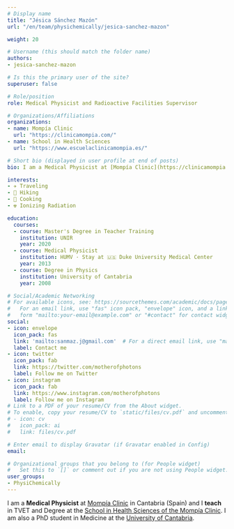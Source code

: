 ```yaml
---
# Display name
title: "Jésica Sánchez Mazón"
url: "/en/team/physichemically/jesica-sanchez-mazon"

weight: 20

# Username (this should match the folder name)
authors:
- jesica-sanchez-mazon

# Is this the primary user of the site?
superuser: false

# Role/position
role: Medical Physicist and Radioactive Facilities Supervisor

# Organizations/Affiliations
organizations:
- name: Mompía Clinic
  url: "https://clinicamompia.com/"
- name: School in Health Sciences
  url: "https://www.escuelaclinicamompia.es/"

# Short bio (displayed in user profile at end of posts)
bio: I am a Medical Physicist at [Mompía Clinic](https://clinicamompia.com/) in Cantabria (Spain) and a PhD student in Medicine at the [University of Cantabria](https://web.unican.es/en/Pages/default.aspx).

interests:
- ✈️ Traveling 
- 🥾 Hiking
- 🍳 Cooking 
- ☢️ Ionizing Radiation

education:
  courses:
  - course: Master's Degree in Teacher Training
    institution: UNIR
    year: 2020
  - course: Medical Physicist
    institution: HUMV · Stay at 🇺🇸 Duke University Medical Center
    year: 2013
  - course: Degree in Physics
    institution: University of Cantabria
    year: 2008

# Social/Academic Networking
# For available icons, see: https://sourcethemes.com/academic/docs/page-builder/#icons
#   For an email link, use "fas" icon pack, "envelope" icon, and a link in the
#   form "mailto:your-email@example.com" or "#contact" for contact widget.
social:
- icon: envelope
  icon_pack: fas
  link: 'mailto:sanmaz.j@gmail.com'  # For a direct email link, use "mailto:test@example.org".
  label: Contact me
- icon: twitter
  icon_pack: fab
  link: https://twitter.com/motherofphotons
  label: Follow me on Twitter
- icon: instagram
  icon_pack: fab
  link: https://www.instagram.com/motherofphotons
  label: Follow me on Instagram
# Link to a PDF of your resume/CV from the About widget.
# To enable, copy your resume/CV to `static/files/cv.pdf` and uncomment the lines below.
# - icon: cv
#   icon_pack: ai
#   link: files/cv.pdf

# Enter email to display Gravatar (if Gravatar enabled in Config)
email:

# Organizational groups that you belong to (for People widget)
#   Set this to `[]` or comment out if you are not using People widget.
user_groups:
- PhysiChemically
---
```


I am a **Medical Physicist** at [Mompía Clinic](https://clinicamompia.com/) in Cantabria (Spain) and I **teach** in TVET and Degree at the [School in Health Sciences of the Mompía Clinic](https://www.escuelaclinicamompia.es/). I am also a PhD student in Medicine at the [University of Cantabria](https://web.unican.es/en/Pages/default.aspx).

